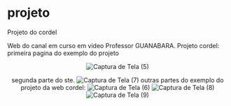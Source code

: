 # projeto
 Projeto do cordel

Web do canal em curso em video Professor GUANABARA.
       Projeto cordel:
 primeira pagina do exemplo do projeto <header>
 
![Captura de Tela (5)](https://user-images.githubusercontent.com/129638566/230237105-3fad41b4-c8e8-450f-8e31-5821724266e4.png)

 segunda parte do ste.
 ![Captura de Tela (7)](https://user-images.githubusercontent.com/129638566/230237154-6ddeac4c-be91-48b5-8a41-3755b0ed9338.png)
 outras partes do exemplo do projeto da web cordel:
 ![Captura de Tela (6)](https://user-images.githubusercontent.com/129638566/230237196-f86522e8-1150-4bf9-bf26-78f4c4f5d4c9.png)
![Captura de Tela (8)](https://user-images.githubusercontent.com/129638566/230237212-8b2bbd0c-db01-4241-ae42-56fdd802840f.png)
![Captura de Tela (9)](https://user-images.githubusercontent.com/129638566/230237233-c8bce570-efbf-48a0-9696-350a1211905a.png)
